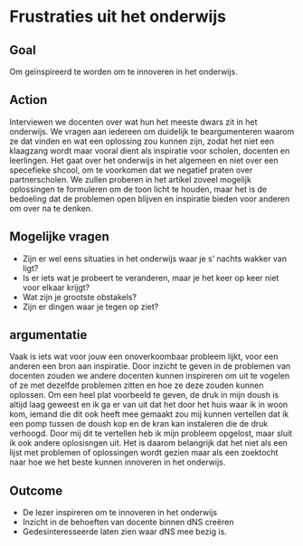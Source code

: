 # Frustraties uit het onderwijs


## Goal

Om geïnspireerd te worden om te innoveren in het onderwijs.

## Action

Interviewen we docenten over wat hun het meeste dwars zit in het onderwijs. We vragen aan iedereen om duidelijk te beargumenteren waarom ze dat vinden en wat een oplossing zou kunnen zijn, zodat het niet een klaagzang wordt maar vooral dient als inspiratie voor scholen, docenten en leerlingen. Het gaat over het onderwijs in het algemeen en niet over een specefieke shcool, om te voorkomen dat we negatief praten over partnerscholen. We zullen proberen in het artikel zoveel mogelijk oplossingen te formuleren om de toon licht te houden, maar het is de bedoeling dat de problemen open blijven en inspiratie bieden voor anderen om over na te denken.

## Mogelijke vragen

* Zijn er wel eens situaties in het onderwijs waar je s’ nachts wakker van ligt?
* Is er iets wat je probeert te veranderen, maar je het keer op keer niet voor elkaar krijgt?
* Wat zijn je grootste obstakels?
* Zijn er dingen waar je tegen op ziet?


## argumentatie
Vaak is iets wat voor jouw een onoverkoombaar probleem lijkt, voor een anderen een bron aan inspiratie. Door inzicht te geven in de problemen van docenten zouden we andere docenten kunnen inspireren om uit te vogelen of ze met dezelfde problemen zitten en hoe ze deze zouden kunnen oplossen. Om een heel plat voorbeeld te geven, de druk in mijn doush is altijd laag geweest en ik ga er van uit dat het door het huis waar ik in woon kom, iemand die dit ook heeft mee gemaakt zou mij kunnen vertellen dat ik een pomp tussen de doush kop en de kran kan instaleren die de druk verhoogd. Door mij dit te vertellen heb ik mijn probleem opgelost, maar sluit ik ook andere oplosisngen uit. Het is daarom belangrijk dat het niet als een lijst met problemen of oplossingen wordt gezien maar als een zoektocht naar hoe we het beste kunnen innoveren in het onderwijs.

## Outcome

* De lezer inspireren om te innoveren in het onderwijs
* Inzicht in de behoeften van docente binnen dNS creëren
* Gedesinteresseerde laten zien waar dNS mee bezig is.
